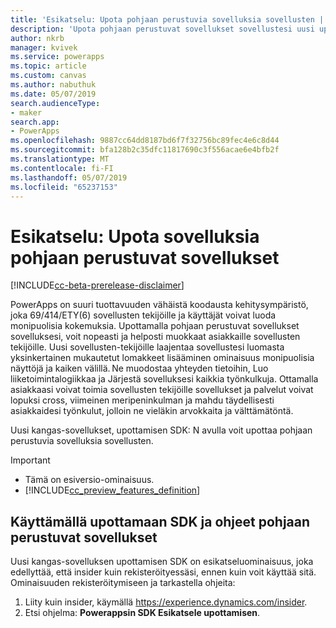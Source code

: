 ```yaml
---
title: 'Esikatselu: Upota pohjaan perustuvia sovelluksia sovellusten | Microsoft Docs'
description: 'Upota pohjaan perustuvat sovellukset sovellustesi uusi upottamisen SDK: N avulla powerappsissa'
author: nkrb
manager: kvivek
ms.service: powerapps
ms.topic: article
ms.custom: canvas
ms.author: nabuthuk
ms.date: 05/07/2019
search.audienceType:
- maker
search.app:
- PowerApps
ms.openlocfilehash: 9887cc64dd8187bd6f7f32756bc89fec4e6c8d44
ms.sourcegitcommit: bfa128b2c35dfc11817690c3f556acae6e4bfb2f
ms.translationtype: MT
ms.contentlocale: fi-FI
ms.lasthandoff: 05/07/2019
ms.locfileid: "65237153"
---
```

# <a name="preview-embed-canvas-apps-in-your-applications"></a>Esikatselu: Upota sovelluksia pohjaan perustuvat sovellukset

[!INCLUDE[cc-beta-prerelease-disclaimer](../../includes/cc-beta-prerelease-disclaimer.md)]

PowerApps on suuri tuottavuuden vähäistä koodausta kehitysympäristö, joka 69/414/ETY(6) sovellusten tekijöille ja käyttäjät voivat luoda monipuolisia kokemuksia. Upottamalla pohjaan perustuvat sovellukset sovelluksesi, voit nopeasti ja helposti muokkaat asiakkaille sovellusten tekijöille. Uusi sovellusten-tekijöille laajentaa sovellustesi luomasta yksinkertainen mukautetut lomakkeet lisääminen ominaisuus monipuolisia näyttöjä ja kaiken välillä. Ne muodostaa yhteyden tietoihin, Luo liiketoimintalogiikkaa ja Järjestä sovelluksesi kaikkia työnkulkuja. Ottamalla asiakkaasi voivat toimia sovellusten tekijöille sovellukset ja palvelut voivat lopuksi cross, viimeinen meripeninkulman ja mahdu täydellisesti asiakkaidesi työnkulut, jolloin ne vieläkin arvokkaita ja välttämätöntä.

Uusi kangas-sovellukset, upottamisen SDK: N avulla voit upottaa pohjaan perustuvia sovelluksia sovellusten.

> [!IMPORTANT]
> - Tämä on esiversio-ominaisuus.
> - [!INCLUDE[cc_preview_features_definition](../../includes/cc-preview-features-definition.md)] 

## <a name="using-the-canvas-apps-embedding-sdk-and-documentation"></a>Käyttämällä upottamaan SDK ja ohjeet pohjaan perustuvat sovellukset

Uusi kangas-sovelluksen upottamisen SDK on esikatseluominaisuus, joka edellyttää, että insider kuin rekisteröityessäsi, ennen kuin voit käyttää sitä. Ominaisuuden rekisteröitymiseen ja tarkastella ohjeita:

1. Liity kuin insider, käymällä <https://experience.dynamics.com/insider>.
2. Etsi ohjelma: **Powerappsin SDK Esikatsele upottamisen**.
